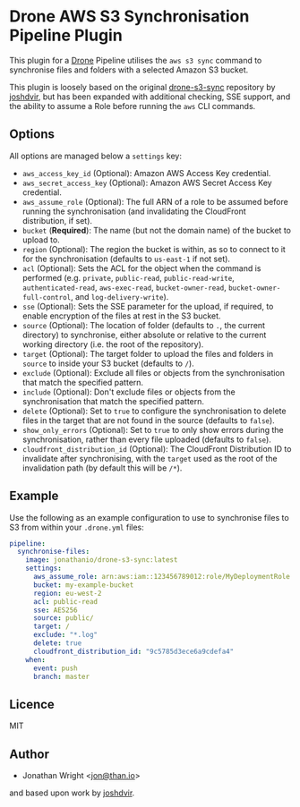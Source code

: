 # Drone AWS S3 Synchronisation Pipeline Plugin

This plugin for a [Drone](https://drone.io) Pipeline utilises the `aws s3 sync`
command to synchronise files and folders with a selected Amazon S3 bucket.

This plugin is loosely based on the original
[drone-s3-sync](https://github.com/joshdvir/drone-s3-sync) repository by
[joshdvir](https://github.com/joshdvir), but has been expanded with additional
checking, SSE support, and the ability to assume a Role before running the `aws`
CLI commands.

## Options

All options are managed below a `settings` key:

* `aws_access_key_id` (Optional): Amazon AWS Access Key credential.
* `aws_secret_access_key` (Optional): Amazon AWS Secret Access Key credential.
* `aws_assume_role` (Optional): The full ARN of a role to be assumed before
  running the synchronisation (and invalidating the CloudFront distribution, if
  set).
* `bucket` (**Required**): The name (but not the domain name) of the bucket to
  upload to.
* `region` (Optional): The region the bucket is within, as so to connect to it
  for the synchronisation (defaults to `us-east-1` if not set).
* `acl` (Optional): Sets the ACL for the object when the command is performed
  (e.g. `private`, `public-read`, `public-read-write`, `authenticated-read`,
  `aws-exec-read`, `bucket-owner-read`, `bucket-owner-full-control`, and
  `log-delivery-write`).
* `sse` (Optional): Sets the SSE parameter for the upload, if required, to
  enable encryption of the files at rest in the S3 bucket.
* `source` (Optional): The location of folder (defaults to `.`, the current
  directory) to synchronise, either absolute or relative to the current working
  directory (i.e. the root of the repository).
* `target` (Optional): The target folder to upload the files and folders in
  `source` to inside your S3 bucket (defaults to `/`).
* `exclude` (Optional): Exclude all files or objects from the synchronisation
  that match the specified pattern.
* `include` (Optional): Don't exclude files or objects from the synchronisation
  that match the specified pattern.
* `delete` (Optional): Set to `true` to configure the synchronisation to delete
  files in the target that are not found in the source (defaults to `false`).
* `show_only_errors` (Optional): Set to `true` to only show errors during the
  synchronisation, rather than every file uploaded (defaults to `false`).
* `cloudfront_distribution_id` (Optional): The CloudFront Distribution ID to
  invalidate after synchronising, with the `target` used as the root of the
  invalidation path (by default this will be `/*`).

## Example

Use the following as an example configuration to use to synchronise files to S3
from within your `.drone.yml` files:

```yaml
pipeline:
  synchronise-files:
    image: jonathanio/drone-s3-sync:latest
    settings:
      aws_assume_role: arn:aws:iam::123456789012:role/MyDeploymentRole
      bucket: my-example-bucket
      region: eu-west-2
      acl: public-read
      sse: AES256
      source: public/
      target: /
      exclude: "*.log"
      delete: true
      cloudfront_distribution_id: "9c5785d3ece6a9cdefa4"
    when:
      event: push
      branch: master
```

## Licence

MIT

## Author

* Jonathan Wright <<jon@than.io>>

and based upon work by [joshdvir](https://github.com/joshdvir).
